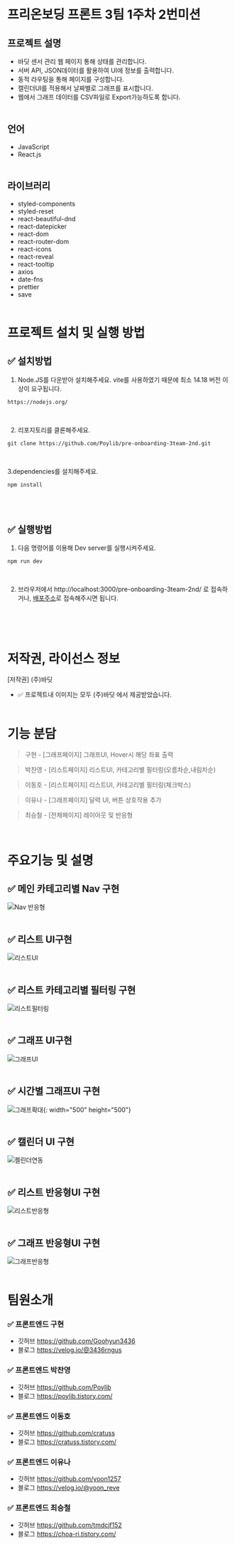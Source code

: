 # 프리온보딩 프론트 3팀 1주차 2번미션

## 프로젝트 설명

- 바딧 센서 관리 웹 페이지 통해 상태를 관리합니다.
- 서버 API, JSON데이터를 활용하여 UI에 정보를 출력합니다.
- 동적 라우팅을 통해 페이지를 구성합니다.
- 캘린더UI를 적용해서 날짜별로 그래프를 표시합니다.
- 웹에서 그래프 데이터를 CSV파일로 Export가능하도록 합니다.
  <br/>
  <br/>

## 언어

- JavaScript
- React.js
  <br/>
  <br/>

## 라이브러리

- styled-components
- styled-reset
- react-beautiful-dnd
- react-datepicker
- react-dom
- react-router-dom
- react-icons
- react-reveal
- react-tooltip
- axios
- date-fns
- prettier
- save
  <br/>
  <br/>

# 프로젝트 설치 및 실행 방법

## ✅ 설치방법

1. Node.JS를 다운받아 설치해주세요. vite를 사용하였기 때문에 최소 14.18 버전 이상이 요구됩니다.

```
https://nodejs.org/
```

<br/>

2. 리포지토리를 클론해주세요.<br/>

```
git clone https://github.com/Poylib/pre-onboarding-3team-2nd.git
```

<br/>

3.dependencies를 설치해주세요.

```
npm install
```

<br/>
<br/>

## ✅ 실행방법

1. 다음 명령어를 이용해 Dev server를 실행시켜주세요.

```
npm run dev
```

<br/>

2. 브라우저에서 http://localhost:3000/pre-onboarding-3team-2nd/ 로 접속하거나,
[배포주소](https://poylib.github.io/pre-onboarding-3team-2nd/)로 접속해주시면 됩니다.

   <br/>
   <br/>
   <br/>

# 저작권, 라이선스 정보

[저작권] (주)바딧
<br/>

- ✅ 프로젝트내 이미지는 모두 (주)바딧 에서 제공받았습니다.
  <br/>
  <br/>

# 기능 분담

> 구현 - [그래프페이지] 그래프UI, Hover시 해당 좌표 출력

> 박찬영 - [리스트페이지] 리스트UI, 카테고리별 필터링(오름차순,내림차순)

> 이동호 - [리스트페이지] 리스트UI, 카테고리별 필터링(체크박스)

> 이유나 - [그래프페이지] 달력 UI, 버튼 상호작용 추가

> 최승철 - [전체페이지] 레이아웃 및 반응형

<br/>

# 주요기능 및 설명

## ✅ 메인 카테고리별 Nav 구현

![Nav 반응형](https://user-images.githubusercontent.com/87900492/194771036-0574d186-c73b-48c1-9a75-1cb71d377779.gif)
<br/>
<br/>

## ✅ 리스트 UI구현

![리스트UI](https://user-images.githubusercontent.com/87900492/194771187-ce52b70f-29d9-452d-83d4-a0022f710353.png)
<br/>
<br/>

## ✅ 리스트 카테고리별 필터링 구현

![리스트필터링](https://user-images.githubusercontent.com/87900492/194771034-96420f84-b33f-4fe5-ab8d-4d99c2e32708.gif)
<br/>
<br/>

## ✅ 그래프 UI구현

![그래프UI](https://user-images.githubusercontent.com/87900492/194771189-cc9742a1-98a7-4c5c-8b39-18d6010727ce.png)
<br/>
<br/>

## ✅ 시간별 그래프UI 구현

![그래프확대](https://user-images.githubusercontent.com/87900492/194771032-89b84d0d-efd9-44be-ba59-e5a44b313819.gif){: width="500" height="500"}
<br/>
<br/>

## ✅ 캘린더 UI 구현

![켈린더연동](https://user-images.githubusercontent.com/87900492/194771035-b2733349-22d4-4d63-9f65-2851cb0bd6b3.gif)
<br/>
<br/>

## ✅ 리스트 반응형UI 구현

![리스트반응형](https://user-images.githubusercontent.com/87900492/194771033-23a838bd-6df7-4ecf-9bc5-a2580b7d3bd0.gif)
<br/>
<br/>

## ✅ 그래프 반응형UI 구현

![그래프반응형](https://user-images.githubusercontent.com/87900492/194771029-23f51b58-f44c-4635-b1cc-ed9570135b85.gif)
<br/>
<br/>

# 팀원소개

### ✅ 프론트엔드 구현

- 깃허브 https://github.com/Goohyun3436
- 블로그 https://velog.io/@3436rngus

### ✅ 프론트엔드 박찬영

- 깃허브 https://github.com/Poylib
- 블로그 https://poylib.tistory.com/

### ✅ 프론트엔드 이동호

- 깃허브 https://github.com/cratuss
- 블로그 https://cratuss.tistory.com/

### ✅ 프론트엔드 이유나

- 깃허브 https://github.com/yoon1257
- 블로그 https://velog.io/@yoon_reve

### ✅ 프론트엔드 최승철

- 깃허브 https://github.com/tmdcjf152
- 블로그 https://choa-ri.tistory.com/

